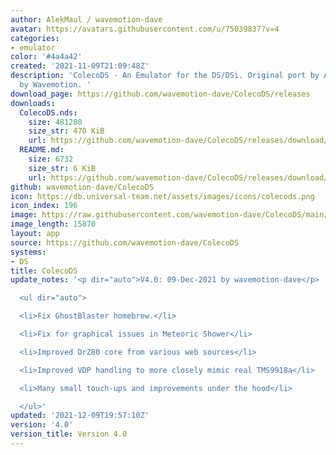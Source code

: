 ```yaml
---
author: AlekMaul / wavemotion-dave
avatar: https://avatars.githubusercontent.com/u/75039837?v=4
categories:
- emulator
color: '#4a4a42'
created: '2021-11-09T21:09:48Z'
description: 'ColecoDS - An Emulator for the DS/DSi. Original port by Alekmaul. Phoenix-Edition
  by Wavemotion. '
download_page: https://github.com/wavemotion-dave/ColecoDS/releases
downloads:
  ColecoDS.nds:
    size: 481280
    size_str: 470 KiB
    url: https://github.com/wavemotion-dave/ColecoDS/releases/download/4.0/ColecoDS.nds
  README.md:
    size: 6732
    size_str: 6 KiB
    url: https://github.com/wavemotion-dave/ColecoDS/releases/download/4.0/README.md
github: wavemotion-dave/ColecoDS
icon: https://db.universal-team.net/assets/images/icons/colecods.png
icon_index: 196
image: https://raw.githubusercontent.com/wavemotion-dave/ColecoDS/main/arm9/gfx_data/pdev_tbg0.png
image_length: 15870
layout: app
source: https://github.com/wavemotion-dave/ColecoDS
systems:
- DS
title: ColecoDS
update_notes: '<p dir="auto">V4.0: 09-Dec-2021 by wavemotion-dave</p>

  <ul dir="auto">

  <li>Fix GhostBlaster homebrew.</li>

  <li>Fix for graphical issues in Meteoric Shower</li>

  <li>Improved DrZ80 core from various web sources</li>

  <li>Improved VDP handling to more closely mimic real TMS9918a</li>

  <li>Many small touch-ups and improvements under the hood</li>

  </ul>'
updated: '2021-12-09T19:57:10Z'
version: '4.0'
version_title: Version 4.0
---
```

